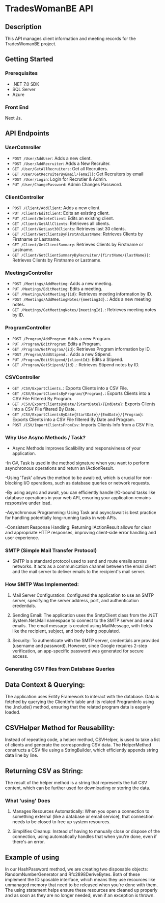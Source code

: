 # TradesWomanBE API

## Description
This API manages client information and meeting records for the TradesWomanBE project.

## Getting Started

### Prerequisites
- .NET 7.0 SDK
- SQL Server
- Azure

### Front End
Next Js.

## API Endpoints

### UserCotnroller
- `POST /User/AddUser`: Adds a new client.
- `POST /User/AddRecruiter`: Adds a New Recruiter.
- `GET /User/GetAllRecruiters`: Get all Recruiters.
- `GET /User/GetRecruiterByEmail/{email}`: Get Recruiters by email
- `POST /User/Login`: Login for Recrutier & Admin.
- `PUT /User/ChangePassword`: Admin Changes Password.

### ClientController
- `POST /Client/AddClient`: Adds a new client.
- `PUT /Client/EditClient`: Edits an existing client.
- `PUT /Client/DeleteClient`: Edits an existing client.
- `GET /Client/GetAllClients`: Retrieves all clients.
- `GET /Client/GetLast30Clients`: Retrieves last 30 clients.
- `GET /Client/GetClientsByFirstAndLastName`: Retrieves Clients by Firstname or Lastname.
- `GET /Client/GetClientSummary`: Retrieves Clients by Firstname or Lastname.
- `GET /Client/GetClientSummaryByRecruiter/{firstName/{lastName}}`: Retrieves Clients by Firstname or Lastname.


### MeetingsController
- `POST /Meetings/AddMeeting`: Adds a new meeting.
- `PUT /Meetings/EditMeeting`: Edits a meeting.
- `GET /Meetings/GetMeeting/{id}`: Retrieves meeting information by ID.
- `POST /Meetings/AddMeetingNotes/{meetingId}.`: Adds a new meeting notes.
- `GET /Meetings/GetMeetingNotes/{meetingId}.`: Retrieves meeting notes by ID.

### ProgramController
- `POST /Program/AddProgram`: Adds a new Program.
- `PUT /Program/EditProgram`: Edits a Program.
- `GET /Program/GetProgram/{id}`: Retrieves Program information by ID.
- `POST /Program/AddStipend.`: Adds a new Stipend.
- `PUT /Program/EditStipend/{clientId}`: Edits a Stipend.
- `GET /Program/GetStipend/{id}.`: Retrieves Stipend notes by ID.

### CSVController
- `GET /CSV/ExportClients.`: Exports Clients into a CSV File.
- `GET /CSV/ExportClientsByProgram/{Program}.`: Exports Clients into a CSV File Filtered By Program.
- `GET /CSV/ExportClientsByDate/{StartDate}/{EndDate}`: Exports Clients into a CSV File filtered By Date.
- `GET /CSV/ExportClientsByDate{StartDate}/{EndDate}/{Program}`: Exports Clients into a CSV File filtered By Date and Program.
- `POST /CSV/ImportClientsFromCsv`: Imports Clients Info from a CSV File.



### Why Use Async Methods / Task<IActionResult>?

- Async Methods Improves Scalibility and responsiviness of your application.

-In C#, Task<IActionResult> is used in the method signature when you want to perform asynchronous operations and return an IActionResult.

-Using 'Task' allows the method to be await-ed, which is crucial for non-blocking I/O operations, such as database queries or network requests.

-By using async and await, you can efficiently handle I/O-bound tasks like database operations in your web API, ensuring your application remains responsive under load.

-Asynchronous Programming: Using Task<IActionResult> and async/await is best practice for handling potentially long-running tasks in web APIs.

-Consistent Response Handling: Returning IActionResult allows for clear and appropriate HTTP responses, improving client-side error handling and user experience.

### SMTP (Simple Mail Transfer Protocol)

- SMTP is a standard protocol used to send and route emails across networks. It acts as a communication channel between the email client and the mail server to deliver emails to the recipient's mail server.

### How SMTP Was Implemented:

1. Mail Server Configuration: Configured the application to use an SMTP server, specifying the server address, port, and authentication credentials.

2. Sending Email: The application uses the SmtpClient class from the .NET System.Net.Mail namespace to connect to the SMTP server and send emails. The email message is created using MailMessage, with fields like the recipient, subject, and body being populated.

3. Security: To authenticate with the SMTP server, credentials are provided (username and password). However, since Google requires 2-step verification, an app-specific password was generated for secure access.

### Generating CSV Files from Database Queries

## Data Context & Querying:
The application uses Entity Framework to interact with the database. Data is fetched by querying the ClientInfo table and its related ProgramInfo using the .Include() method, ensuring that the related program data is eagerly loaded.

## CSVHelper Method for Reusability:
Instead of repeating code, a helper method, CSVHelper, is used to take a list of clients and generate the corresponding CSV data.
The HelperMethod constructs a CSV file using a StringBuilder, which efficiently appends string data line by line.

## Returning CSV as String:
The result of the helper method is a string that represents the full CSV content, which can be further used for downloading or storing the data.

### What 'using' Does

1. Manages Resources Automatically: When you open a connection to something external (like a database or email service), that connection needs to be closed to free up system resources.

2. Simplifies Cleanup: Instead of having to manually close or dispose of the connection, using automatically handles that when you're done, even if there's an error.

## Example of using
In our HashPassword method, we are creating two disposable objects: RandomNumberGenerator and Rfc2898DeriveBytes. Both of these implement the IDisposable interface, which means they use resources like unmanaged memory that need to be released when you're done with them. The using statement helps ensure these resources are cleaned up properly and as soon as they are no longer needed, even if an exception is thrown.